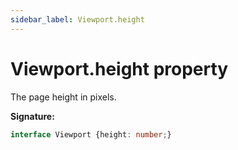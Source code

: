 ```yaml
---
sidebar_label: Viewport.height
---
```

# Viewport.height property

The page height in pixels.

**Signature:**

```typescript
interface Viewport {height: number;}
```
